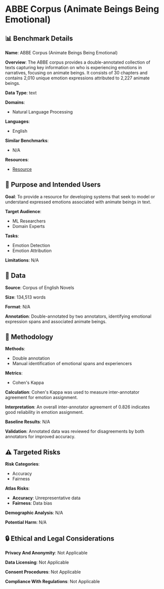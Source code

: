 # ABBE Corpus (Animate Beings Being Emotional)

## 📊 Benchmark Details

**Name**: ABBE Corpus (Animate Beings Being Emotional)

**Overview**: The ABBE corpus provides a double-annotated collection of texts capturing key information on who is experiencing emotions in narratives, focusing on animate beings. It consists of 30 chapters and contains 2,010 unique emotion expressions attributed to 2,227 animate beings.

**Data Type**: text

**Domains**:
- Natural Language Processing

**Languages**:
- English

**Similar Benchmarks**:
- N/A

**Resources**:
- [Resource](https://doi.org/10.34703/gzx1-9v95/WLHYTR)

## 🎯 Purpose and Intended Users

**Goal**: To provide a resource for developing systems that seek to model or understand expressed emotions associated with animate beings in text.

**Target Audience**:
- ML Researchers
- Domain Experts

**Tasks**:
- Emotion Detection
- Emotion Attribution

**Limitations**: N/A

## 💾 Data

**Source**: Corpus of English Novels

**Size**: 134,513 words

**Format**: N/A

**Annotation**: Double-annotated by two annotators, identifying emotional expression spans and associated animate beings.

## 🔬 Methodology

**Methods**:
- Double annotation
- Manual identification of emotional spans and experiencers

**Metrics**:
- Cohen's Kappa

**Calculation**: Cohen's Kappa was used to measure inter-annotator agreement for emotion assignment.

**Interpretation**: An overall inter-annotator agreement of 0.826 indicates good reliability in emotion assignment.

**Baseline Results**: N/A

**Validation**: Annotated data was reviewed for disagreements by both annotators for improved accuracy.

## ⚠️ Targeted Risks

**Risk Categories**:
- Accuracy
- Fairness

**Atlas Risks**:
- **Accuracy**: Unrepresentative data
- **Fairness**: Data bias

**Demographic Analysis**: N/A

**Potential Harm**: N/A

## 🔒 Ethical and Legal Considerations

**Privacy And Anonymity**: Not Applicable

**Data Licensing**: Not Applicable

**Consent Procedures**: Not Applicable

**Compliance With Regulations**: Not Applicable
